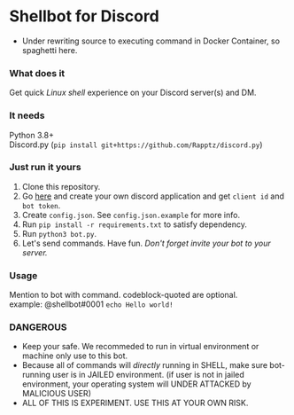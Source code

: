 # Shellbot for Discord

* Under rewriting source to executing command in Docker Container, so spaghetti here.

### What does it

Get quick *Linux shell* experience on your Discord server(s) and DM.

### It needs

Python 3.8+ \
Discord.py (`pip install git+https://github.com/Rapptz/discord.py`)

### Just run it yours

1. Clone this repository.
1. Go [here](https://discord.com/developers/applications) and create your own discord application and get `client id` and `bot token`.
1. Create `config.json`. See `config.json.example` for more info.
1. Run `pip install -r requirements.txt` to satisfy dependency.
1. Run `python3 bot.py`.
1. Let's send commands. Have fun. *Don't forget invite your bot to your server.*

### Usage

Mention to bot with command. codeblock-quoted are optional. \
example:
@shellbot#0001 ```echo Hello world!```

### DANGEROUS

* Keep your safe. We recommeded to run in virtual environment or machine only use to this bot.
* Because all of commands will *directly* running in SHELL, make sure bot-running user is in JAILED environment. (if user is not in jailed environment, your operating system will UNDER ATTACKED by MALICIOUS USER)
* ALL OF THIS IS EXPERIMENT. USE THIS AT YOUR OWN RISK.
